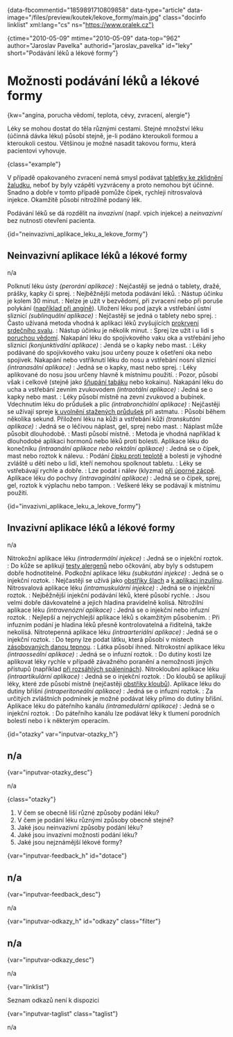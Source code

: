 
{data-fbcommentid="1859891710809858" data-type="article" data-image="/files/preview/koutek/lekove_formy/main.jpg" class="docinfo linklist" xml:lang="cs" ns="https://www.pralek.cz"}

{ctime="2010-05-09" mtime="2010-05-09" data-top="962" author="Jaroslav Pavelka" authorid="jaroslav\_pavelka" id="leky" short="Podávání léků a lékové formy"}

# Možnosti podávání léků a lékové formy

<!-- generated attribute kw by user_updatekw.sh on 2020-09-22, do not edit -->

{kw="angína, porucha vědomí, teplota, cévy, zvracení, alergie"}

Léky se mohou dostat do těla různými cestami. Stejné množství léku (účinná dávka léku) působí stejně, je-li podáno kteroukoli formou a kteroukoli cestou. Většinou je možné nasadit takovou formu, která pacientovi vyhovuje.

{class="example"}

V případě opakovaného zvracení nemá smysl podávat [tabletky ke zklidnění žaludku][1], neboť by byly vzápětí vyzvráceny a proto nemohou být účinné. Snadno a dobře v tomto případě pomůže čípek, rychleji nitrosvalová injekce. Okamžitě působí nitrožilně podaný lék.

Podávání léků se dá rozdělit na _invazivní_ (např. vpich injekce) a _neinvazivní_ bez nutnosti otevření pacienta.

{id="neinvazivni\_aplikace\_leku\_a\_lekove_formy"}

## Neinvazivní aplikace léků a lékové formy

n/a

Polknutí léku ústy _(perorání aplikace)_
:   Nejčastěji se jedná o tablety, dražé, prášky, kapky či sprej.
:   Nejběžnější metoda podávání léků.
:   Nástup účinku je kolem 30 minut.
:   Nelze je užít v bezvědomí, při zvracení nebo při poruše polykání ([například při angíně][2]).
Uložení léku pod jazyk a vstřebání ústní sliznicí _(sublinquální aplikace)_
:   Nejčastěji se jedná o tablety nebo sprej.
:   Často užívaná metoda vhodná k aplikaci léků zvyšujících [prokrvení srdečního svalu][3].
:   Nástup účinku je několik minut.
:   Sprej lze užít i u lidí s [poruchou vědomí][4].
Nakapání léku do spojivkového vaku oka a vstřebání jeho sliznicí _(konjunktivální aplikace)_
:   Jendá se o kapky nebo mast.
:   Léky podávané do spojivkového vaku jsou určeny pouze k ošetření oka nebo spojivek.
Nakapání nebo vstříknutí léku do nosu a vstřebání nosní sliznicí _(intranasální aplikace)_
:   Jedná se o kapky, mast nebo sprej.
:   Léky aplikované do nosu jsou určeny hlavně k místnímu použití.
:   Pozor, působí však i celkově (stejně jako [šňupání tabáku][5] nebo kokainu).
Nakapání léku do ucha a vstřebání zevním zvukovodem _(intraotální aplikace)_
:   Jedná se o kapky nebo mast.
:   Léky působí místně na zevní zvukovod a bubínek.
Vdechnutím léku do průdušek a plic _(intrabronchiální aplikace)_
:   Nejčastěji se užívají spreje [k uvolnění stažených průdušek][6] při astmatu.
:   Působí během několika sekund.
Přiložení léku na kůži a vstřebání kůží _(transkutání aplikace)_
:   Jedná se o léčivou náplast, gel, sprej nebo mast.
:   Náplast může působit dlouhodobě.
:   Masti působí místně.
:   Metoda je vhodná například k dlouhodobé aplikaci hormonů nebo léků proti bolesti.
Aplikace léku do konečníku _(intraanální aplikace nebo rektální aplikace)_
:   Jedná se o čípek, mast nebo roztok k nálevu.
:   Podání [čípku proti teplotě][7] a bolesti je výhodné zvláště u dětí nebo u lidí, kteří nemohou spolknout tabletu.
:   Léky se vstřebávají rychle a dobře.
:   Lze podat i nálev (klyzma) [při úporné zácpě][1].
Aplikace léku do pochvy _(intravaginální aplikace)_
:   Jedná se o čípek, sprej, gel, roztok k výplachu nebo tampon.
:   Veškeré léky se podávají k místnímu použití.

{id="invazivni\_aplikace\_leku\_a\_lekove_formy"}

## Invazivní aplikace léků a lékové formy

n/a

Nitrokožní aplikace léku _(intradermální injekce)_
:   Jedná se o injekční roztok.
:   Do kůže se aplikují [testy alergenů][8] nebo očkování, aby byly s odstupem dobře hodnotitelné.
Podkožní aplikace léku _(subkutání injekce)_
:   Jedná se o injekční roztok.
:   Nejčastěji se užívá jako [obstřiky šlach][9] a [k aplikaci inzulínu][10].
Nitrosvalová aplikace léku _(intramuskulární injekce)_
:   Jedná se o injekční roztok.
:   Nejběžnější injekční podávání léků, které působí rychle.
:   Jsou velmi dobře dávkovatelné a jejich hladina pravidelně kolísá.
Nitrožilní aplikace léku _(intravenózní aplikace)_
:   Jedná se o injekční nebo infuzní roztok.
:   Nejlepší a nejrychlejší aplikace léků s okamžitým působením.
:   Při infuzním podání je hladina léků přesně kontrolovatelná a řiditelná, takže nekolísá.
Nitrotepenná aplikace léku _(intraarteriální aplikace)_
:   Jedná se o injekční roztok.
:   Do tepny lze podat látku, která působí v místech [zásobovaných danou tepnou][11].
:   Látka působí ihned.
Nitrokostní aplikace léku _(intraosseální aplikace)_
:   Jedná se o infuzní roztok.
:   Do dutiny kosti lze aplikovat léky rychle v případě závažného poranění a nemožnosti jiných přístupů (například [při rozsáhlých spáleninách][12]).
Nitrokloubní aplikace léku _(intraartikulární aplikace)_
:   Jedná se o injekční roztok.
:   Do kloubů se aplikují léky, které zde působí místně (nejčastěji [obstřiky kloubů][13]).
Aplikace léku do dutiny břišní _(intraperitoneální aplikace)_
:   Jedná se o infuzní roztok.
:   Za určitých zvláštních podmínek je možné podávat léky přímo do dutiny břišní.
Aplikace léku do páteřního kanálu _(intramedulární aplikace)_
:   Jedná se o injekční roztok.
:   Do páteřního kanálu lze podávat léky k tlumení porodních bolestí nebo i k některým operacím.

{id="otazky" var="inputvar-otazky_h"}

## n/a

{var="inputvar-otazky_desc"}

n/a

{class="otazky"}

  1. V čem se obecně liší různé způsoby podání léku?
  2. V čem je podání léku různými způsoby obecně stejné?
  3. Jaké jsou neinvazivní způsoby podání léku?
  4. Jaké jsou invazivní možnosti podání léku?
  5. Jaké jsou nejznámější lékové formy?

{var="inputvar-feedback_h" id="dotace"}

## n/a

{var="inputvar-feedback_desc"}

n/a

{var="inputvar-odkazy_h" id="odkazy" class="filter"}

## n/a

{var="inputvar-odkazy_desc"}

n/a

{var="linklist"}

Seznam odkazů není k dispozici

{var="inputvar-taglist" class="taglist"}

n/a

 [1]: funkcni_poruchy_traveni
 [2]: bolest_v_krku_angina
 [3]: srdecni_infarkt
 [4]: nadmerne_dychani
 [5]: koureni_cigaret
 [6]: kasel_a_typy_kasle
 [7]: teplota
 [8]: imunita
 [9]: onemocneni_slach
 [10]: cukrovka
 [11]: mrtvice
 [12]: ochlazeni_spaleniny
 [13]: artroza

